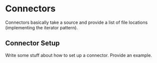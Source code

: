 # Connectors

Connectors basically take a source and provide a list of file locations (implementing the
iterator pattern).

## Connector Setup

Write some stuff about how to set up a connector.
Provide an example.
